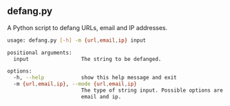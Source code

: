 ## defang.py

A Python script to defang URLs, email  and IP addresses.

```sh
usage: defang.py [-h] -m {url,email,ip} input

positional arguments:
  input                 The string to be defanged.

options:
  -h, --help            show this help message and exit
  -m {url,email,ip}, --mode {url,email,ip}
                        The type of string input. Possible options are url,
                        email and ip.
```

